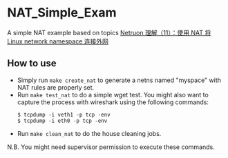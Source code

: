 # NAT_Simple_Exam
A simple NAT example based on topics [Netruon 理解（11）：使用 NAT 将 Linux network namespace 连接外网](https://www.cnblogs.com/sammyliu/p/5760125.html)
## How to use
- Simply run `make create_nat` to generate a netns named "myspace" with NAT rules are properly set.
- Run `make test_nat` to do a simple wget test.
  You might also want to capture the process with wireshark using the following commands:
  ```shell
  $ tcpdump -i veth1 -p tcp -env
  $ tcpdump -i eth0 -p tcp -env
  ```
- Run `make clean_nat` to do the house cleaning jobs.

N.B. You might need supervisor permission to execute these commands.
